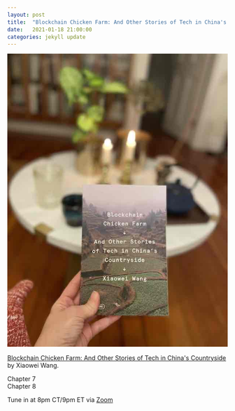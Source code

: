 ```yaml
---
layout: post
title:  "Blockchain Chicken Farm: And Other Stories of Tech in China's Countryside (3/3)"
date:   2021-01-18 21:00:00
categories: jekyll update
---
```


<img src="/assets/img/blockchainchicken.jpg">

[Blockchain Chicken Farm: And Other Stories of Tech in China's Countryside](https://bookshop.org/books/blockchain-chicken-farm-and-other-stories-of-tech-in-china-s-countryside/9780374538668?aid=13448&listref=civic-tech-book-club-reading-list) by Xiaowei Wang.

Chapter 7  
Chapter 8  

Tune in at 8pm CT/9pm ET via [Zoom](https://harvard.zoom.us/j/97704612486)
